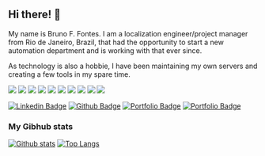 ## Hi there! 👋

My name is Bruno F. Fontes. I am a localization engineer/project manager from Rio de Janeiro, Brazil, that had the opportunity to start a new automation department and is working with that ever since.

As technology is also a hobbie, I have been maintaining my own servers and creating a few tools in my spare time.

![](https://img.shields.io/badge/OS-Linux-informational?style=flat&logo=linux&logoColor=white&color=blue)
![](https://img.shields.io/badge/Backend-PHP-informational?style=flat&logo=php&logoColor=white&color=blue)
![](https://img.shields.io/badge/Frontend-Vue-informational?style=flat&logo=vue.js&logoColor=white&color=blue)
![](https://img.shields.io/badge/Code-JavaScript-informational?style=flat&logo=javascript&logoColor=white&color=blue)
![](https://img.shields.io/badge/WebServer-Apache-informational?style=flat&logo=apache&logoColor=white&color=blue)
![](https://img.shields.io/badge/WebServer-NGINX-informational?style=flat&logo=nginx&logoColor=white&color=blue)
![](https://img.shields.io/badge/Shell-Bash-informational?style=flat&logo=gnu-bash&logoColor=white&color=blue)
![](https://img.shields.io/badge/Editor-VIM-informational?style=flat&logo=vim&logoColor=white&color=blue)
![](https://img.shields.io/badge/IDE-VSCode-informational?style=flat&logo=visual-studio-code&logoColor=white&color=blue)
![](https://img.shields.io/badge/Cloud-Digital_Ocean-informational?style=flat&logo=digitalocean&logoColor=white&color=blue)

[![Linkedin Badge](https://img.shields.io/badge/-brunofontes-0072b1?style=flat&logo=Linkedin&logoColor=white&link=https://www.linkedin.com/in/brunofontes/)](https://www.linkedin.com/in/brunofontes/) [![Github Badge](https://img.shields.io/badge/-brunofontes-grey?style=flat&logo=github&logoColor=white&link=https://github.com/brunofontes/)](https://www.github.com/brunofontes/) [![Portfolio Badge](https://img.shields.io/badge/portfolio-web-blue?style=flat&link=https://dicionarios.cc/)](https://dicionarios.cc/) [![Portfolio Badge](https://img.shields.io/badge/portfolio-web-blue?style=flat&link=https://projetomovase.com/)](https://projetomovase.com/)

### My Gibhub stats
[![Github stats](https://github-readme-stats.vercel.app/api?username=brunofontes&show_icons=true&include_all_commits=true)](https://github.com/brunofontes/github-readme-stats)
[![Top Langs](https://github-readme-stats.vercel.app/api/top-langs/?username=brunofontes&layout=compact)](https://github.com/brunofontes/github-readme-stats)
